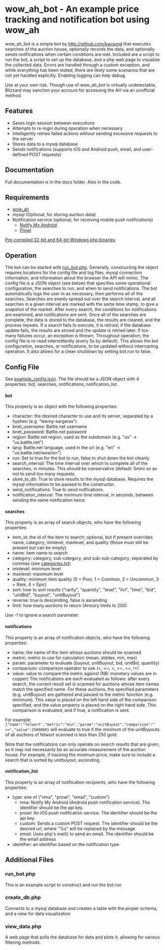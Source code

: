 # wow\_ah\_bot - An example price tracking and notification bot using wow_ah
wow\_ah\_bot is a simple bot by http://github.com/kaysond that executes searches of the auction house, optionally records the data, and optionally sends notifications when certain conditions are met. Included are a script to run the bot, a script to set up the database, and a php web page to visualize the collected data.
Errors are handled through a custom exception, and while everything has been tested, there are likely some scenarios that are not yet handled explicitly. Enabling logging can help debug.

Use at your own risk. Though use of wow_ah_bot is virtually undetectable, Blizzard may sanction your account for accessing the AH via an unofficial method.

## Features
* Saves login session between executions
* Attempts to re-login during operation when necessary
* Intelligently retries failed actions without sending excessive requests to the server
* Stores data to a mysql database
* Sends notifications (supports iOS and Android push, email, and user-defined POST requests)

## Documentation
Full documentation is in the docs folder. Also in the code.

## Requirements
* [wow_ah](https://github.com/kaysond/wow_ah)
* mysql (Optional, for storing auction data)
* Notification service (optional, for receiving mobile push notifications)
  * [Notify My Android](http://www.notifymyandroid.com/)
  * [Prowl](https://www.prowlapp.com/)

[Pre-compiled 32-bit and 64-bit Windows php binaries](https://www.apachelounge.com/viewtopic.php?t=6359)

## Operation
The bot can be started with [run_bot.php](run_bot.php). Generally, constructing the object requires locations for the config file and log files, mysql connection information, and information about the browser the API will mimic. The config file is a JSON object (see below) that specifies some operational configuration, the searches to run, and when to send notifications. The bot automatically logs the user in as necessary, then performs all of the searches. Searches are evenly spread out over the search interval, and all searches in a given interval are marked with the same time stamp, to give a snapshot of the market. After every search, the conditions for notifications are examined, and notifications are sent. Once all of the searches are complete, the data is stored to the database, the results are cleared, and the process repeats. If a search fails to execute, it is retried; if the database update fails, the results are stored and the update is retried later. If too many failures occur, an exception is thrown. Throughout operation, the config file is re-read intermittently (every 5s by default). This allows the bot configuration, searches, or notifications, to be updated without interrupting operation. It also allows for a clean shutdown by setting bot.run to false.

## Config File
See [example_config.json](example_config.json). The file should be a JSON object with 4 properties: bot, searches, notifications, notification_list.

#### bot
This property is an object with the following properties:

* character: the desired character to use and its server, separated by a hyphen (e.g. "leeroy-sargeras")
* bnet_username: Battle.net username
* bnet_password: Battle.net password
* region: Battle.net region, used as the subdomain (e.g. "us" -> "us.battle.net")
* lang: Battle.net language, used in the url (e.g. "en" -> "us.battle.net/wow/en")
* run: Set to true for the bot to run, false to shut down the bot cleanly
* search_interval: The time interval over which to complete all of the searches, in minutes. This should be conservative (default: 5min) so as not to send too many requests.
* store_to_db: True to store results to the mysql database. Requires the mysql information to be passed to the constructor.
* send_notifications: True to send notfications.
* notification_interval: The minimum time interval, in seconds, between sending the same notification twice

#### searches
This property is an array of search objects, who have the following properties:

* item_id: the id of the item to search; optional, but if present overrides name, category, minlevel, maxlevel, and quality (those must still be present but can be empty)
* name: item name to search
* category: category, sub-category, and sub-sub-category, separated by commas (see [categories.txt](categories.txt))
* minlevel: minimum level
* maxlevel: maximum level
* quality: minimum item quality (0 = Poor, 1 = Common, 2 = Uncommon, 3 = Rare, 4 = Epic)
* sort: how to sort results ("rarity", "quantity", "level", "ilvl", "time", "bid", "unitBid", "buyout", "unitBuyout")
* reverse: true is descending, false is ascending
* limit: how many auctions to return (Armory limits to 200)

Use -1 to ignore a search parameter.

#### notifications
This property is an array of notification objects, who have the following properties:

* name: the name of the item whose auctions should be scanned
* metric: metric to use for calculation (mean, stddev, min, max)
* param: parameter to evaluate (buyout, unitBuyout, bid, unitBid, quantity)
* comparison: comparison operator to use (<, <=, >, >=, ==, !=)
* value: value to compare the metric against (NB: monetary values are in copper)
The notifications are each evaluated as follows: after every search, the current result set is scanned for auctions whose item names match the specified name. For these auctions, the specified parameters (e.g. unitBuyout) are gathered and passed to the metric function (e.g. minimum). This value is placed on the left hand side of the comparison specified, and the value property is placed on the right hand side. This comparison is evaluated, and if true, a notification is sent.

For example: `{"name":"felwort","metric":"min","param":"unitBuyout","comparison":"<=","value":2500000}` will evaluate to true if the minimum of the unitBuyouts of all auctions of felwort scanned is less than 250 gold.

Note that the notifications can only operate on search results that are given, so it may not necessarily be an accurate measurement of the auction house. For example, if tracking the minimum price, make sure to include a search that is sorted by unitbuyout, ascending.

#### notification_list
This property is an array of notification recipients, who have the following properties:

* type: one of ("nma", "prowl", "email", "custom")
  * nma: Notify My Android (Android push notification service). The identifier should be the api key.
  * prowl: An iOS push notification service. The identifier should be the api key.
  * custom: Sends a custom POST request. The identifier should be the desired url, where "%s" will be replaced by the message
  * email: Uses php's mail() to send an email. The identifier should be the email address
* identifier: an identifier based on the notification type

## Additional Files

### run_bot.php
This is an example script to construct and run the bot.run

### create_db.php
Connects to a mysql database and creates a table with the proper schema, and a view for data visualization

### view_data.php
A web page that polls the database for data and plots it, allowing for various filtering methods.